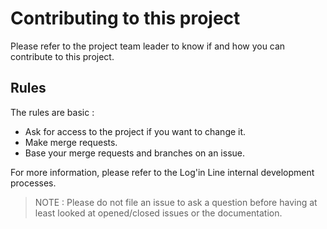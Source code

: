 # Contributing to this project
Please refer to the project team leader to know if and how you can contribute
to this project.

## Rules
The rules are basic :
- Ask for access to the project if you want to change it.
- Make merge requests.
- Base your merge requests and branches on an issue.

For more information, please refer to the Log'in Line internal development processes.

> NOTE : Please do not file an issue to ask a question before having
> at least looked at opened/closed issues or the documentation.

